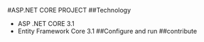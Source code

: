 #ASP.NET CORE PROJECT
##Technology
- ASP .NET CORE 3.1
- Entity Framework Core 3.1
##Configure and run
##contribute